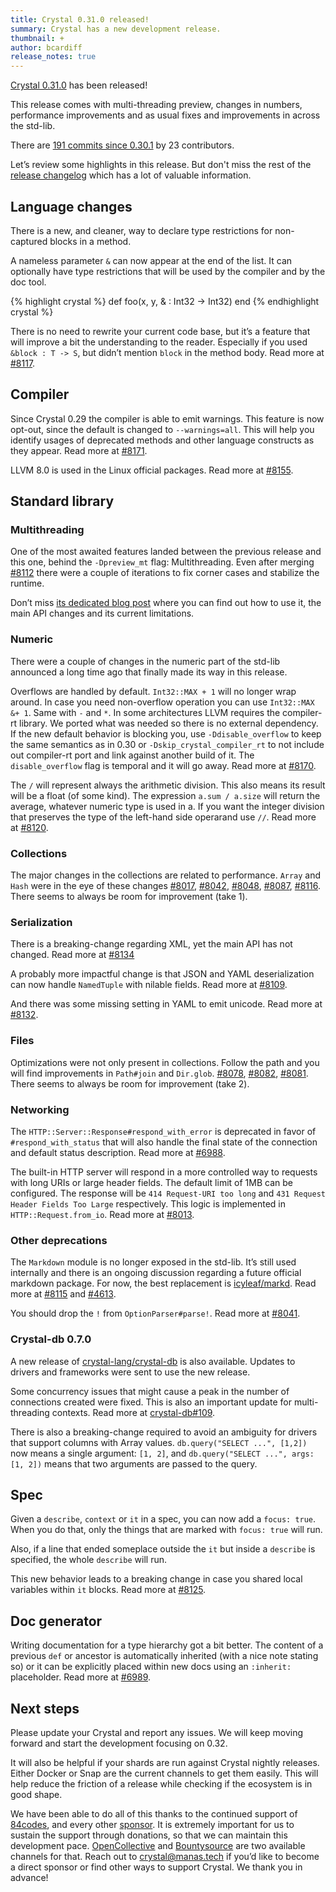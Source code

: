 ```yaml
---
title: Crystal 0.31.0 released!
summary: Crystal has a new development release.
thumbnail: +
author: bcardiff
release_notes: true
---
```


[Crystal 0.31.0](https://github.com/crystal-lang/crystal/releases/tag/0.31.0) has been released!

This release comes with multi-threading preview, changes in numbers, performance improvements and as usual fixes and improvements in across the std-lib.

There are [191 commits since 0.30.1](https://github.com/crystal-lang/crystal/compare/0.30.1...0.31.0) by 23 contributors.

Let’s review some highlights in this release. But don't miss the rest of the [release changelog](https://github.com/crystal-lang/crystal/releases/tag/0.31.0) which has a lot of valuable information.

## Language changes

There is a new, and cleaner, way to declare type restrictions for non-captured blocks in a method.

A nameless parameter `&` can now appear at the end of the list. It can optionally have type restrictions that will be used by the compiler and by the doc tool.

<div class="code_section">{% highlight crystal %}
def foo(x, y, &amp; : Int32 -> Int32)
end
{% endhighlight crystal %}</div>

There is no need to rewrite your current code base, but it’s a feature that will improve a bit the understanding to the reader. Especially if you used `&block : T -> S`, but didn’t mention `block` in the method body. Read more at [#8117](https://github.com/crystal-lang/crystal/pull/8117).

## Compiler

Since Crystal 0.29 the compiler is able to emit warnings. This feature is now opt-out, since the default is changed to `--warnings=all`. This will help you identify usages of deprecated methods and other language constructs as they appear. Read more at [#8171](https://github.com/crystal-lang/crystal/pull/8171).

LLVM 8.0 is used in the Linux official packages. Read more at [#8155](https://github.com/crystal-lang/crystal/pull/8155).

## Standard library

### Multithreading

One of the most awaited features landed between the previous release and this one, behind the `-Dpreview_mt` flag: Multithreading.
Even after merging [#8112](https://github.com/crystal-lang/crystal/pull/8112) there were a couple of iterations to fix corner cases and stabilize the runtime.

Don’t miss [its dedicated blog post](https://crystal-lang.org/2019/09/06/parallelism-in-crystal.html) where you can find out how to use it, the main API changes and its current limitations.

### Numeric

There were a couple of changes in the numeric part of the std-lib announced a long time ago that finally made its way in this release.

Overflows are handled by default. `Int32::MAX + 1` will no longer wrap around. In case you need non-overflow operation you can use `Int32::MAX &+ 1`. Same with `-` and `*`. In some architectures LLVM requires the compiler-rt library. We ported what was needed so there is no external dependency. If the new default behavior is blocking you, use `-Ddisable_overflow` to keep the same semantics as in 0.30 or `-Dskip_crystal_compiler_rt` to not include out compiler-rt port and link against another build of it. The `disable_overflow` flag is temporal and it will go away. Read more at [#8170](https://github.com/crystal-lang/crystal/pull/8170).

The `/` will represent always the arithmetic division. This also means its result will be a float (of some kind). The expression `a.sum / a.size` will return the average, whatever numeric type is used in a. If you want the integer division that preserves the type of the left-hand side operarand use `//`. Read more at [#8120](https://github.com/crystal-lang/crystal/pull/8120).

### Collections

The major changes in the collections are related to performance. `Array` and `Hash` were in the eye of these changes [#8017](https://github.com/crystal-lang/crystal/pull/8017), [#8042](https://github.com/crystal-lang/crystal/pull/8042), [#8048](https://github.com/crystal-lang/crystal/pull/8048), [#8087](https://github.com/crystal-lang/crystal/pull/8087), [#8116](https://github.com/crystal-lang/crystal/pull/8116). There seems to always be room for improvement (take 1).

### Serialization

There is a breaking-change regarding XML, yet the main API has not changed. Read more at [#8134](https://github.com/crystal-lang/crystal/pull/8134)

A probably more impactful change is that JSON and YAML deserialization can now handle `NamedTuple` with nilable fields. Read more at  [#8109](https://github.com/crystal-lang/crystal/pull/8109).

And there was some missing setting in YAML to emit unicode. Read more at [#8132](https://github.com/crystal-lang/crystal/pull/8132).

### Files

Optimizations were not only present in collections. Follow the path and you will find improvements in `Path#join` and `Dir.glob`.  [#8078](https://github.com/crystal-lang/crystal/pull/8078), [#8082](https://github.com/crystal-lang/crystal/pull/8082), [#8081](https://github.com/crystal-lang/crystal/pull/8081). There seems to always be room for improvement (take 2).

### Networking

The `HTTP::Server::Response#respond_with_error` is deprecated in favor of `#respond_with_status` that will also handle the final state of the connection and default status description. Read more at [#6988](https://github.com/crystal-lang/crystal/pull/6988).

The built-in HTTP server will respond in a more controlled way to requests with long URIs or large header fields. The default limit of 1MB can be configured. The response will be `414 Request-URI too long` and `431 Request Header Fields Too Large` respectively. This logic is implemented in `HTTP::Request.from_io`. Read more at [#8013](https://github.com/crystal-lang/crystal/pull/8013).

### Other deprecations

The `Markdown` module is no longer exposed in the std-lib. It’s still used internally and there is an ongoing discussion regarding a future official markdown package. For now, the best replacement is [icyleaf/markd](https://github.com/icyleaf/markd). Read more at [#8115](https://github.com/crystal-lang/crystal/pull/8115) and [#4613](https://github.com/crystal-lang/crystal/issues/4613).

You should drop the `!` from `OptionParser#parse!`. Read more at [#8041](https://github.com/crystal-lang/crystal/pull/8041).

### Crystal-db 0.7.0

A new release of [crystal-lang/crystal-db](https://github.com/crystal-lang/crystal-db) is also available. Updates to drivers and frameworks were sent to use the new release.

Some concurrency issues that might cause a peak in the number of connections created were fixed. This is also an important update for multi-threading contexts. Read more at [crystal-db#109](https://github.com/crystal-lang/crystal-db/pull/109).

There is also a breaking-change required to avoid an ambiguity for drivers that support columns with Array values. `db.query("SELECT ...", [1,2])` now means a single argument: `[1, 2]`, and `db.query("SELECT ...", args: [1, 2])` means that two arguments are passed to the query.

## Spec

Given a `describe`, `context` or `it` in a spec, you can now add a `focus: true`. When you do that, only the things that are marked with `focus: true` will run.

Also, if a line that ended someplace outside the `it` but inside a `describe` is specified, the whole `describe` will run.

This new behavior leads to a breaking change in case you shared local variables within `it` blocks. Read more at [#8125](https://github.com/crystal-lang/crystal/pull/8125).

## Doc generator

Writing documentation for a type hierarchy got a bit better. The content of a previous `def` or ancestor is automatically inherited (with a nice note stating so) or it can be explicitly placed within new docs using an `:inherit:` placeholder. Read more at [#6989](https://github.com/crystal-lang/crystal/pull/6989).

## Next steps

Please update your Crystal and report any issues. We will keep moving forward and start the development focusing on 0.32.

It will also be helpful if your shards are run against Crystal nightly releases. Either Docker or Snap are the current channels to get them easily. This will help reduce the friction of a release while checking if the ecosystem is in good shape.

We have been able to do all of this thanks to the continued support of [84codes](https://www.84codes.com/), and every other [sponsor](/sponsors). It is extremely important for us to sustain the support through donations, so that we can maintain this development pace. [OpenCollective](https://opencollective.com/crystal-lang) and [Bountysource](https://salt.bountysource.com/teams/crystal-lang) are two available channels for that. Reach out to [crystal@manas.tech](mailto:crystal@manas.tech) if you’d like to become a direct sponsor or find other ways to support Crystal. We thank you in advance!
